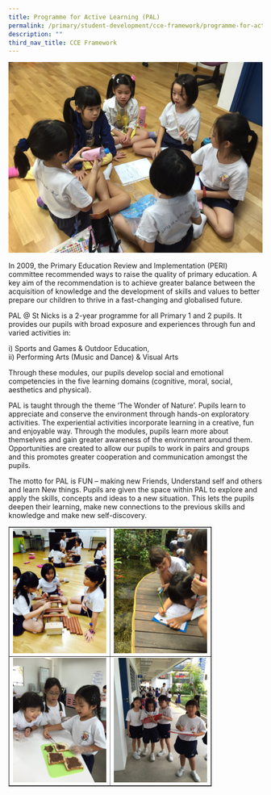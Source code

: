 ```yaml
---
title: Programme for Active Learning (PAL)
permalink: /primary/student-development/cce-framework/programme-for-active-learning-pal/
description: ""
third_nav_title: CCE Framework
---
```

<img src="/images/pal1.jpg">
<p>In 2009, the Primary Education Review and Implementation (PERI) committee recommended ways to raise the quality of primary education. A key aim of the recommendation is to achieve greater balance between the acquisition of knowledge and the development of skills and values to better prepare our children to thrive in a fast-changing and globalised future.</p>
<p>PAL @ St Nicks is a 2-year programme for all Primary 1 and 2 pupils. It provides our pupils with broad exposure and experiences through fun and varied activities in:</p>
<p>i) Sports and Games &amp; Outdoor Education,<br />ii) Performing Arts (Music and Dance) &amp; Visual Arts</p>
<p>Through these modules, our pupils develop social and emotional competencies in the five learning domains (cognitive, moral, social, aesthetics and physical).</p>
<p>PAL is taught through the theme &lsquo;The Wonder of Nature&rsquo;. Pupils learn to appreciate and conserve the environment through hands-on exploratory activities. The experiential activities incorporate learning in a creative, fun and enjoyable way. Through the modules, pupils learn more about themselves and gain greater awareness of the environment around them. Opportunities are created to allow our pupils to work in pairs and groups and this promotes greater cooperation and communication amongst the pupils.</p>
<p>The motto for PAL is FUN &ndash; making new Friends, Understand self and others and learn New things. Pupils are given the space within PAL to explore and apply the skills, concepts and ideas to a new situation. This lets the pupils deepen their learning, make new connections to the previous skills and knowledge and make new self-discovery.</p>
<table style="border-collapse: collapse; width: 80%;" border="1">
<tbody>
<tr>
<td style="width: 50%;"><img src="/images/pal2.jpg"></td>
<td style="width: 50%;"><img src="/images/pal3.jpg"></td>
</tr>
<tr>
<td style="width: 50%;"><img src="/images/pal4.jpg"></td>
<td style="width: 50%;"><img src="/images/pal5.jpg"></td>
</tr>
</tbody>
</table>
